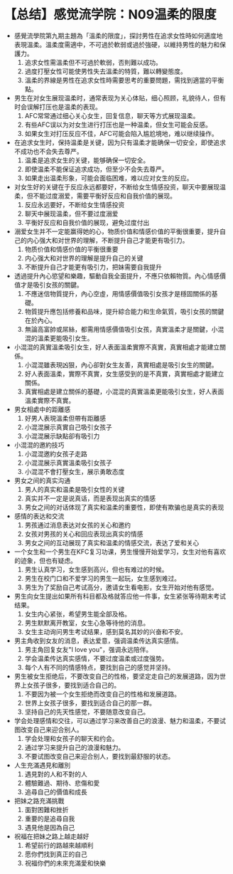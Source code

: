 # 【总结】感觉流学院：N09温柔的限度

-   感覺流學院第九期主題為「溫柔的限度」，探討男性在追求女性時如何適度地表現溫柔。溫柔度需適中，不可過於軟弱或過於強硬，以維持男性的魅力和保護力。
    1.  追求女性需溫柔但不可過於軟弱，否則難以成功。
    2.  過度打壓女性可能使男性失去溫柔的特質，難以轉變態度。
    3.  溫柔的界線是男性在追求女性時需要思考的重要問題，需找到適當的平衡點。
-   男生在对女生展现温柔时，通常表现为关心体贴，细心照顾，礼貌待人，但有时会误解打压也是温柔的表现。
    1.  AFC常常通过细心关心女生，回复信息，聊天等方式展现温柔。
    2.  有些AFC误以为对女生进行打压也是一种温柔，但女生可能会反感。
    3.  如果女生对打压反应不佳，AFC可能会陷入尴尬境地，难以继续操作。
-   在追求女生时，保持温柔是关键，因为只有温柔才能确保一切安全，即使追求不成功也不会失去尊严。
    1.  温柔是追求女生的关键，能够确保一切安全。
    2.  即使温柔不能保证追求成功，但至少不会失去尊严。
    3.  如果走出温柔形象，可能会面临困难，难以应对女生的反应。
-   对女生好的关键在于反应永远都要好，不断给女生情感投资，聊天中要展现温柔，但不能过度溺爱，需要平衡好反应和自我价值的展现。
    1.  反应永远要好，不断给女生情感投资
    2.  聊天中展现温柔，但不要过度溺爱
    3.  平衡好反应和自我价值的展现，避免过度付出
-   溺爱女生并不一定能赢得她的心，物质价值和情感价值的平衡很重要，提升自己的内心强大和对世界的理解，不断提升自己才能更有吸引力。
    1.  物质价值和情感价值的平衡很重要
    2.  内心强大和对世界的理解是提升自己的关键
    3.  不断提升自己才能更有吸引力，把妹需要自我提升
-   透過提升內心慾望和樂趣，驅動自我全面提升，不應只依賴物質。內心情感價值才是吸引女孩的關鍵。
    1.  不應迷信物質提升，內心空虛，用情感價值吸引女孩才是穩固關係的基礎。
    2.  物質提升應包括修養和品味，提升綜合能力和生命氣質，吸引女孩的關鍵在於內心。
    3.  無論高富帥或屌絲，都需用情感價值吸引女孩，真實溫柔才是關鍵，小混混的溫柔更能吸引女生。
-   小混混的真實溫柔吸引女生，好人表面溫柔實際不真實，真實相處才能建立關係。
    1.  小混混雖表現凶狠，內心卻對女生友善，真實相處是吸引女生的關鍵。
    2.  好人表面溫柔，實際不真實，女生感受到的是不真實，真實相處才能建立關係。
    3.  真實相處是建立關係的基礎，小混混的真實溫柔更能吸引女生，好人表面溫柔實際不真實。
-   男女相處中的距離感
    1.  好男人表現溫柔但帶有距離感
    2.  小混混展示真實自己吸引女孩子
    3.  小混混展示缺點卻有吸引力
-   小混混的邀約技巧
    1.  小混混邀約女孩子走路
    2.  小混混展示真實溫柔吸引女孩子
    3.  小混混不會打壓女生，展示勇敢态度
-   男女之间的真实沟通
    1.  男人的真实和温柔是吸引女性的关键
    2.  真实并不一定是说真话，而是表现出真实的情感
    3.  男女之间的对话体现了真实和温柔的重要性，即使有欺骗也是真实的表现
-   感情的表达和交流
    1.  男孩通过消息表达对女孩的关心和邀约
    2.  女孩对男孩的关心和回应表现出真实的情感
    3.  男女之间的互动展现了真实和温柔的情感交流，表达了爱和关心
-   一个女生和一个男生在KFC复习功课，男生慢慢开始爱学习，女生对他有喜欢的迹象，但也有疑虑。
    1.  男生认真学习，女生感到高兴，但也有难过的时候。
    2.  男生在校门口和不爱学习的男生一起玩，女生感到难过。
    3.  男生为了奖励自己考试高分，邀请女生看电影，女生开始对他有感觉。
-   男生向女生提出如果所有科目都及格就答应他一件事，女生紧张等待期末考试结果。
    1.  女生内心紧张，希望男生能全部及格。
    2.  男生默默离开教室，女生心急等待他的消息。
    3.  女生主动询问男生考试结果，感到莫名其妙的兴奋和不安。
-   男主角收到女友的消息，表达爱意，强调温柔传达真实感情。
    1.  男主角回复女友"I love you"，强调永远陪伴。
    2.  学会温柔传达真实感情，不要过度温柔或过度强势。
    3.  每个人有不同的情感特点，要找到自己的感觉并坚持。
-   男生被女生拒绝后，不要改变自己的性格，要坚定走自己的发展道路，因为世界上女孩子很多，要找到适合自己的。
    1.  不要因为被一个女生拒绝而改变自己的性格和发展道路。
    2.  世界上女孩子很多，要找到适合自己的那一群。
    3.  坚持自己的先天性感觉，不要随意改变自己。
-   学会处理感情和交往，可以通过学习来改善自己的浪漫、魅力和温柔，不要试图改变自己来迎合别人。
    1.  学会处理和女孩子的聊天和约会。
    2.  通过学习来提升自己的浪漫和魅力。
    3.  不要试图改变自己来迎合别人，要找到最舒服的状态。
-   人生充滿遇見和離別
    1.  遇見對的人和不對的人
    2.  體驗難過、期待、悲傷和愛
    3.  追尋自己的價值和成長
-   把妹之路充滿挑戰
    1.  面對困難和挫折
    2.  重要的是追尋自我
    3.  遇見他是因為自己
-   祝福在把妹之路上越走越好
    1.  希望前行的路越來越順利
    2.  愿你們找到真正的自己
    3.  祝福你們的未來充滿愛和快樂